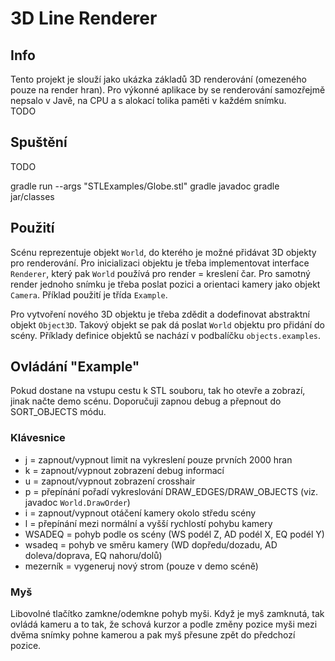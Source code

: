 # 3D Line Renderer
## Info
Tento projekt je slouží jako ukázka základů 3D renderování (omezeného pouze na render hran). Pro výkonné aplikace by se 
renderování samozřejmě nepsalo v Javě, na CPU a s alokací tolika paměti v každém snímku.    
TODO


## Spuštění
TODO

gradle run --args "STLExamples/Globe.stl"
gradle javadoc 
gradle jar/classes



## Použití
Scénu reprezentuje objekt `World`, do kterého je možné přidávat 3D objekty pro renderování. Pro inicializaci objektu je 
třeba implementovat interface `Renderer`, který pak `World` používá pro render = kreslení čar. Pro samotný render jednoho 
snímku je třeba poslat pozici a orientaci kamery jako objekt `Camera`. Příklad použití je třída `Example`.

Pro vytvoření nového 3D objektu je třeba zdědit a dodefinovat abstraktní objekt `Object3D`. Takový objekt se pak dá poslat
`World` objektu pro přidání do scény. Příklady definice objektů se nachází v podbalíčku `objects.examples`.



## Ovládání "Example"
Pokud dostane na vstupu cestu k STL souboru, tak ho otevře a zobrazí, jinak načte demo scénu. Doporučuji zapnou debug a
přepnout do SORT_OBJECTS módu.

### Klávesnice
* j = zapnout/vypnout limit na vykreslení pouze prvních 2000 hran
* k = zapnout/vypnout zobrazení debug informací
* u = zapnout/vypnout zobrazení crosshair
* p = přepínání pořadí vykreslování DRAW_EDGES/DRAW_OBJECTS (viz. javadoc `World.DrawOrder`)
* i = zapnout/vypnout otáčení kamery okolo středu scény
* l = přepínání mezi normální a vyšší rychlostí pohybu kamery
* WSADEQ = pohyb podle os scény (WS podél Z, AD podél X, EQ podél Y)
* wsadeq = pohyb ve směru kamery (WD dopředu/dozadu, AD doleva/doprava, EQ nahoru/dolů)
* mezerník = vygeneruj nový strom (pouze v demo scéně)

### Myš
Libovolné tlačítko zamkne/odemkne pohyb myši. Když je myš zamknutá, tak ovládá kameru a to tak, že schová kurzor a 
podle změny pozice myši mezi dvěma snímky pohne kamerou a pak myš přesune zpět do předchozí pozice. 